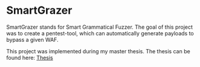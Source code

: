 # SmartGrazer

SmartGrazer stands for Smart Grammatical Fuzzer. The goal of this project was to create a pentest-tool, which can automatically generate payloads to bypass a given WAF.

This project was implemented during my master thesis. The thesis can be found here: [Thesis                         ](https://github.com/b1tray3r/SmartGrazer/blob/master/doc/thesis/2017-11-29%20-%20Masterthesis%20-%20Alexander%20Borgardt.pdf)

